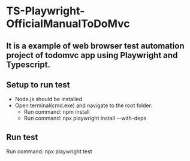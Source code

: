 # TS-Playwright-OfficialManualToDoMvc

## It is a example of web browser test automation project of todomvc app using Playwright and Typescript.
## Setup to run test
- Node.js should be installed
- Open terminal(cmd.exe) and navigate to the root folder:
  - Run command: npm install
  - Run command: npx playwright install --with-deps

## Run test
Run command: npx playwright test
